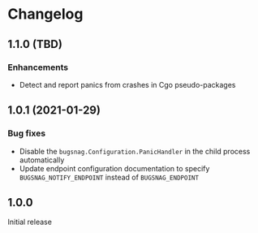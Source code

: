 # Changelog

## 1.1.0 (TBD)

### Enhancements

* Detect and report panics from crashes in Cgo pseudo-packages

## 1.0.1 (2021-01-29)

### Bug fixes

* Disable the `bugsnag.Configuration.PanicHandler` in the child process
  automatically
* Update endpoint configuration documentation to specify
  `BUGSNAG_NOTIFY_ENDPOINT` instead of `BUGSNAG_ENDPOINT`

## 1.0.0

Initial release
